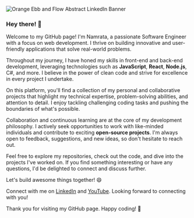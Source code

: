 
![Orange Ebb and Flow Abstract LinkedIn Banner](https://github.com/Namratasanger/Namratasanger/assets/35221403/64dad89c-b4fa-4655-8421-2e80fd9dd51f)

### Hey there! 👋

Welcome to my GitHub page! I'm Namrata, a passionate Software Engineer with a focus on web development. I thrive on building innovative and user-friendly applications that solve real-world problems.

Throughout my journey, I have honed my skills in front-end and back-end development, leveraging technologies such as **JavaScript**, **React**, **Node.js**, C#, and more. I believe in the power of clean code and strive for excellence in every project I undertake.

On this platform, you'll find a collection of my personal and collaborative projects that highlight my technical expertise, problem-solving abilities, and attention to detail. I enjoy tackling challenging coding tasks and pushing the boundaries of what's possible.

Collaboration and continuous learning are at the core of my development philosophy. I actively seek opportunities to work with like-minded individuals and contribute to exciting **open-source projects**. I'm always open to feedback, suggestions, and new ideas, so don't hesitate to reach out.

Feel free to explore my repositories, check out the code, and dive into the projects I've worked on. If you find something interesting or have any questions, I'd be delighted to connect and discuss further.

Let's build awesome things together! 😄

Connect with me on [LinkedIn](https://www.linkedin.com/in/namratasanger/) and [YouTube](https://www.youtube.com/channel/UCog3VtzLKXkELNzBu_6nymw). Looking forward to connecting with you!

Thank you for visiting my GitHub page. Happy coding! 🚀
